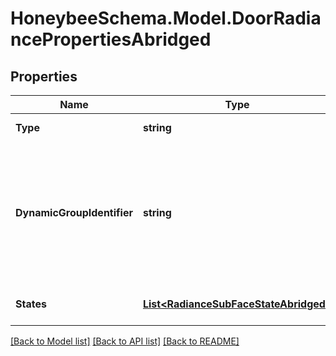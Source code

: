 
# HoneybeeSchema.Model.DoorRadiancePropertiesAbridged

## Properties

Name | Type | Description | Notes
------------ | ------------- | ------------- | -------------
**Type** | **string** |  | [optional] [readonly] [default to "DoorRadiancePropertiesAbridged"]
**DynamicGroupIdentifier** | **string** | An optional string to note the dynamic group &#39;             &#39;to which the Door is a part of. Doors sharing the same &#39;             &#39;dynamic_group_identifier will have their states change in unison. &#39;             &#39;If None, the Door is assumed to be static. (default: None). | [optional] 
**States** | [**List&lt;RadianceSubFaceStateAbridged&gt;**](RadianceSubFaceStateAbridged.md) | An optional list of abridged states (default: None). | [optional] 

[[Back to Model list]](../README.md#documentation-for-models)
[[Back to API list]](../README.md#documentation-for-api-endpoints)
[[Back to README]](../README.md)


